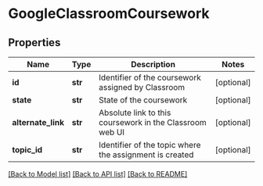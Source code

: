 # GoogleClassroomCoursework

## Properties
Name | Type | Description | Notes
------------ | ------------- | ------------- | -------------
**id** | **str** | Identifier of the coursework assigned by Classroom | [optional] 
**state** | **str** | State of the coursework | [optional] 
**alternate_link** | **str** | Absolute link to this coursework in the Classroom web UI | [optional] 
**topic_id** | **str** | Identifier of the topic where the assignment is created | [optional] 

[[Back to Model list]](../README.md#documentation-for-models) [[Back to API list]](../README.md#documentation-for-api-endpoints) [[Back to README]](../README.md)


